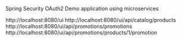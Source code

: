 Spring Security OAuth2 Demo application using microservices

http://localhost:8080/ui
http://localhost:8080/ui/api/catalog/products
http://localhost:8080/ui/api/promotions/promotions
http://localhost:8080/ui/api/promotions/products/1/promotion